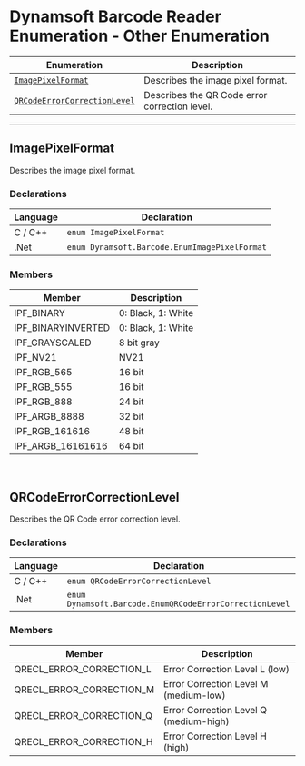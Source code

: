 # Dynamsoft Barcode Reader Enumeration - Other Enumeration

  | Enumeration | Description |
  |-------------|-------------|
  | [`ImagePixelFormat`](#imagepixelformat) | Describes the image pixel format. |
  | [`QRCodeErrorCorrectionLevel`](#qrcodeerrorcorrectionlevel) | Describes the QR Code error correction level.   |
  
---

## ImagePixelFormat
Describes the image pixel format.


### Declarations
   
| Language | Declaration |
| -------- | ----------- |
| C / C++ | `enum ImagePixelFormat` |
| .Net | `enum Dynamsoft.Barcode.EnumImagePixelFormat` |


### Members
   
| Member | Description |
| ------ | ----------- |
| IPF_BINARY | 0: Black, 1: White |
| IPF_BINARYINVERTED | 0: Black, 1: White |
| IPF_GRAYSCALED | 8 bit gray |
| IPF_NV21  | NV21 |
| IPF_RGB_565  | 16 bit |
| IPF_RGB_555  | 16 bit |
| IPF_RGB_888  | 24 bit |
| IPF_ARGB_8888  | 32 bit |
| IPF_RGB_161616 | 48 bit |
| IPF_ARGB_16161616 | 64 bit |



&nbsp;



## QRCodeErrorCorrectionLevel
Describes the QR Code error correction level.  


### Declarations
   
| Language | Declaration |
| -------- | ----------- |
| C / C++ | `enum QRCodeErrorCorrectionLevel` |
| .Net | `enum Dynamsoft.Barcode.EnumQRCodeErrorCorrectionLevel` |


### Members
   
| Member | Description |
| ------ | ----------- |
| QRECL_ERROR_CORRECTION_L | Error Correction Level L (low) |
| QRECL_ERROR_CORRECTION_M | Error Correction Level M (medium-low) |
| QRECL_ERROR_CORRECTION_Q | Error Correction Level Q (medium-high) |
| QRECL_ERROR_CORRECTION_H | Error Correction Level H (high) |
